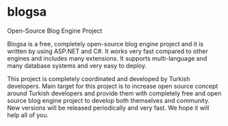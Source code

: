 blogsa
======

Open-Source Blog Engine Project

Blogsa is a free, completely open-source blog engine project and it is written by using ASP.NET and C#. It works very fast compared to other engines and includes many extensions. It supports multi-language and many database systems and very easy to deploy.

This project is completely coordinated and developed by Turkish developers. Main target for this project is to increase open source concept around Turkish developers and provide them with completely free and open source blog engine project to develop both themselves and community. New versions will be released periodically and very fast. We hope it will help all of you.
